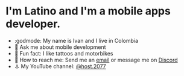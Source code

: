 # I'm Latino and I'm a mobile apps developer.

- :godmode: My name is Ivan and I live in Colombia
- :speech_balloon: Ask me about mobile development
- :white_square_button: Fun fact: I like tattoos and motorbikes
- :cactus: How to reach me: Send me an [email](navirobayo@gmail.com) or message me on [Discord](https://discord.gg/M4wTh36A3N) 
- :anchor: My YouTube channel: [@host.2077](https://www.youtube.com/@host.2077)


